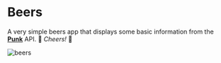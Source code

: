 # Beers

A very simple beers app that displays some basic information from the **[Punk](https://punkapi.com)** API. 🍻 *Cheers!* 🍻


![beers](https://user-images.githubusercontent.com/53344405/221420085-755b7e60-ca1e-47ec-b1f4-f88fec7e5840.png)

